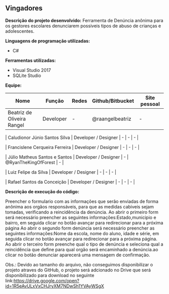 ﻿## Vingadores
**Descrição do projeto desenvolvido:** 
Ferramenta de Denúncia anônima para os gestores escolares denunciarem possiveis tipos de abuso de crianças e adolescentes.

**Linguagens de programação utilizadas:**
- C#


**Ferramentas utilizadas:**
- Visual Studio 2017
- SQLite Studio

**Equipe:**

| Nome | Função | Redes | Github/Bitbucket | Site pessoal |
| ------------- | ------------- | ------------- | ------------- | ------------- | 
|  Beatriz de Oliveira Rangel  | Developer | - | @raangelbeatriz | - | 

|  Caludionor Júnio Santos Silva  | Developer / Designer  | - | - | - | 

|  Francislene Cerqueira Ferreira  | Developer / Designer  | - | - | - | 

|  Júlio Matheus Santos e Santos  | Developer / Designer  | - | @RyanTheKingOfForest | - | 

|  Luiz Felipe da Silva  | Developer / Designer  | - | - | - | 

| Rafael Santos da Conceição | Developer / Designer  | - | - | - | 

**Descrição de execução do código:** 

Preencher o formulario com as informações que serão enviadas de forma anônima aos orgãos responsáveis, para que as medidas cabiveis sejam tomadas, verificando a reincidência da denúncia.
Ao abrir o primeiro form será necessário preencher as seguintes informações:Estado,municipio e bairro, em seguida clicar no botão avançar para redirecionar para a próxima página
Ao abrir o segundo form denúncia será necessário preencher as seguintes informações:Nome da escola, nome do aluno, idade e série, em seguida clicar no botão avançar para redirecionar para a próxima página.
Ao abrir o terceiro form preenche qual o tipo de denúncia e seleciona qual a reincidência que define para qual orgão será encaminhado a denúncia.ao clicar no botão denunciar aparecerá uma mensagem de confirmação.

Obs.: Devido ao tamanho do arquivo, não conseguimos disponibilizar o projeto atraves do GitHub, o projeto será adcionado no Drive que será disponibilizado para download no seguinte link:https://drive.google.com/open?id=1R5eAvULxVxCHJryXM7NDwSh1YVAyWSgX

